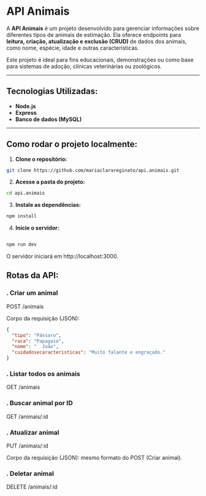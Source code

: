 # API Animais

A **API Animais** é um projeto desenvolvido para gerenciar informações sobre diferentes tipos de animais de estimação. Ela oferece endpoints para **leitura, criação, atualização e exclusão (CRUD)** de dados dos animais, como nome, espécie, idade e outras características.

Este projeto é ideal para fins educacionais, demonstrações ou como base para sistemas de adoção, clínicas veterinárias ou zoológicos.

---

## Tecnologias Utilizadas:

- **Node.js**
- **Express**
- **Banco de dados (MySQL)**


---

## Como rodar o projeto localmente:

1. **Clone o repositório:**

```bash
git clone https://github.com/mariaclarareginato/api.animais.git
```

2. **Acesse a pasta do projeto:**

```bash
cd api.animais
```


3. **Instale as dependências:**

```bash
npm install
```



4. **Inicie o servidor:**

```bash

npm run dev
```

O servidor iniciará em http://localhost:3000.




## Rotas da API:


### . Criar um animal

POST /animais

Corpo da requisição (JSON):

```json
{
  "tipo": "Pássaro",
  "raca": "Papagaio",
  "nome": "  João",
  "cuidadosecaracteristicas": "Muito falante e engraçado."  
}

```

### . Listar todos os animais

GET /animais


### . Buscar animal por ID


GET /animais/:id


### . Atualizar animal

PUT /animais/:id

Corpo da requisição (JSON): mesmo formato do POST (Criar animal).

### . Deletar animal

DELETE /animais/:id

